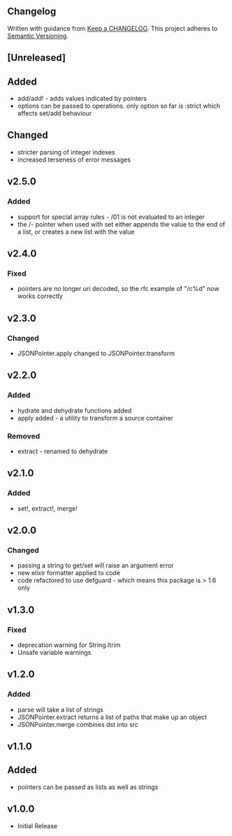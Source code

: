 ## Changelog
Written with guidance from [Keep a CHANGELOG](http://keepachangelog.com/).
This project adheres to [Semantic Versioning](http://semver.org/).

## [Unreleased]

## Added
- add/add! - adds values indicated by pointers
- options can be passed to operations. only option so far is :strict which affects set/add behaviour

## Changed
- stricter parsing of integer indexes
- increased terseness of error messages 

## v2.5.0
### Added
- support for special array rules - /01 is not evaluated to an integer
- the /- pointer when used with set either appends the value to the end of a list, or 
creates a new list with the value


## v2.4.0
### Fixed
- pointers are no longer uri decoded, so the rfc example of "/c%d" now works correctly


## v2.3.0
### Changed
- JSONPointer.apply changed to JSONPointer.transform

## v2.2.0
### Added
- hydrate and dehydrate functions added
- apply added - a utility to transform a source container

### Removed
- extract - renamed to dehydrate


## v2.1.0
### Added
- set!, extract!, merge!


## v2.0.0
### Changed
- passing a string to get/set will raise an argument error
- new elixir formatter applied to code
- code refactored to use defguard - which means this package is > 1.6 only

## v1.3.0
### Fixed
- deprecation warning for String.ltrim
- Unsafe variable warnings

## v1.2.0
### Added
- parse will take a list of strings
- JSONPointer.extract returns a list of paths that make up an object 
- JSONPointer.merge combines dst into src

## v1.1.0
## Added
- pointers can be passed as lists as well as strings


## v1.0.0
* Initial Release
